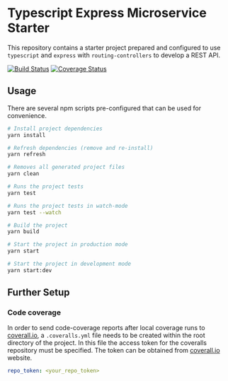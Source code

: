 # Typescript Express Microservice Starter

This repository contains a starter project prepared and configured to use `typescript` and `express` with `routing-controllers` to develop a REST API.

[![Build Status](https://travis-ci.org/maandr/s-typescript-express-microservice.svg?branch=master)](https://travis-ci.org/maandr/s-typescript-express-microservice)
[![Coverage Status](https://coveralls.io/repos/github/maandr/s-typescript-express-microservice/badge.svg?branch=master)](https://coveralls.io/github/maandr/s-typescript-express-microservice?branch=master)

## Usage

There are several npm scripts pre-configured that can be used for convenience.

```bash
# Install project dependencies
yarn install

# Refresh dependencies (remove and re-install)
yarn refresh

# Removes all generated project files
yarn clean

# Runs the project tests
yarn test

# Runs the project tests in watch-mode
yarn test --watch

# Build the project
yarn build

# Start the project in production mode
yarn start

# Start the project in development mode
yarn start:dev
```

## Further Setup

### Code coverage

In order to send code-coverage reports after local coverage runs to [coverall.io](https://coverall.io), a `.coveralls.yml` file needs to be created within the root directory of the project. In this file the access token for the coveralls repository must be specified. The token can be obtained from [coverall.io](https://coverall.io) website.

```yml
repo_token: <your_repo_token>
```